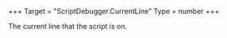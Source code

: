 +++
Target = "ScriptDebugger.CurrentLine"
Type = number
+++

The current line that the script is on.
